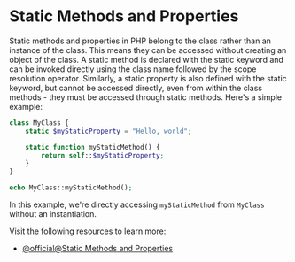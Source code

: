 # Static Methods and Properties

Static methods and properties in PHP belong to the class rather than an instance of the class. This means they can be accessed without creating an object of the class. A static method is declared with the static keyword and can be invoked directly using the class name followed by the scope resolution operator. Similarly, a static property is also defined with the static keyword, but cannot be accessed directly, even from within the class methods - they must be accessed through static methods. Here's a simple example: 

```php
class MyClass {
    static $myStaticProperty = "Hello, world";

    static function myStaticMethod() { 
        return self::$myStaticProperty; 
    }
}

echo MyClass::myStaticMethod(); 
```

In this example, we're directly accessing `myStaticMethod` from `MyClass` without an instantiation.

Visit the following resources to learn more:

- [@official@Static Methods and Properties](https://www.php.net/manual/en/language.oop5.static.php)
